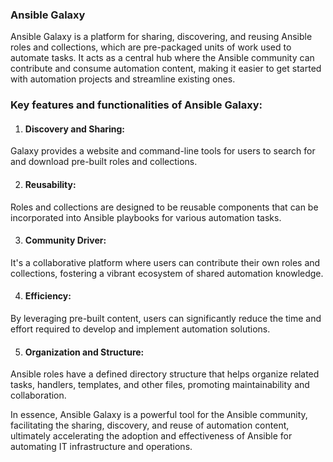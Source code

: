 ### Ansible Galaxy

Ansible Galaxy is a platform for sharing, discovering, and reusing Ansible roles and collections, which are pre-packaged units of work used to automate tasks. It acts as a central hub where the Ansible community can contribute and consume automation content, making it easier to get started with automation projects and streamline existing ones. 

### Key features and functionalities of Ansible Galaxy:

1. #### Discovery and Sharing: 
Galaxy provides a website and command-line tools for users to search for and download pre-built roles and collections. 

2. #### Reusability:
Roles and collections are designed to be reusable components that can be incorporated into Ansible playbooks for various automation tasks. 

3. #### Community Driver: 
It's a collaborative platform where users can contribute their own roles and collections, fostering a vibrant ecosystem of shared automation knowledge. 

4. #### Efficiency:
By leveraging pre-built content, users can significantly reduce the time and effort required to develop and implement automation solutions. 

5. #### Organization and Structure:
Ansible roles have a defined directory structure that helps organize related tasks, handlers, templates, and other files, promoting maintainability and collaboration. 

In essence, Ansible Galaxy is a powerful tool for the Ansible community, facilitating the sharing, discovery, and reuse of automation content, ultimately accelerating the adoption and effectiveness of Ansible for automating IT infrastructure and operations. 
